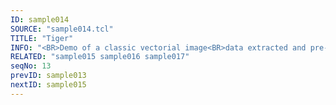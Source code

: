 ```yaml
---
ID: sample014
SOURCE: "sample014.tcl"
TITLE: "Tiger"
INFO: "<BR>Demo of a classic vectorial image<BR>data extracted and pre-processed from a SVG image<BR>Interactive Animation"
RELATED: "sample015 sample016 sample017"
seqNo: 13
prevID: sample013
nextID: sample015
---
```

